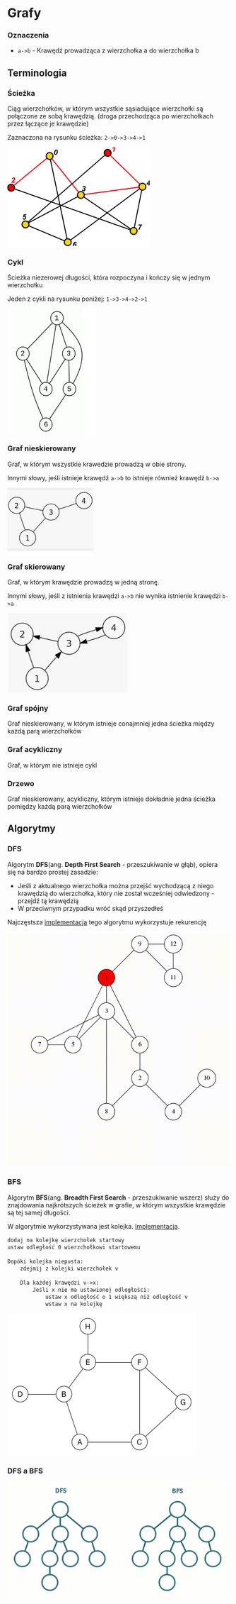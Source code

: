 # Grafy

### Oznaczenia
- `a->b` - Krawędź prowadząca z wierzchołka a do wierzchołka b 

## Terminologia

### Ścieżka
Ciąg wierzchołków, w którym wszystkie sąsiadujące wierzchołki są połączone ze sobą
krawędzią. (droga przechodząca po wierzchołkach przez łączące je krawędzie)

Zaznaczona na rysunku ścieżka:
`2->0->3->4->1`

![sciezka](/zdjecia/sciezka.png)

### Cykl
Ścieżka niezerowej długości, która rozpoczyna i kończy się w jednym wierzchołku

Jeden z cykli na rysunku poniżej: `1->3->4->2->1`

![cykl](/zdjecia/cykl.png)

### Graf nieskierowany
Graf, w którym wszystkie krawedzie prowadzą w obie strony.

Innymi słowy, jeśli istnieje krawędź `a->b` to istnieje również krawędź `b->a`

![Graf nieskierowany](/zdjecia/nieskierowany.png)

### Graf skierowany
Graf, w którym krawędzie prowadzą w jedną stronę.

Innymi słowy, jeśli z istnienia krawędzi `a->b` nie wynika istnienie krawędzi `b->a`

![Graf skierowany](/zdjecia/skierowany.png)
### Graf spójny
Graf nieskierowany, w którym istnieje conajmniej jedna ścieżka między każdą parą wierzchołków

### Graf acykliczny
Graf, w którym nie istnieje cykl

### Drzewo 
Graf nieskierowany, acykliczny, którym istnieje dokładnie jedna ścieżka pomiędzy każdą parą wierzchołków

## Algorytmy

### DFS
Algorytm **DFS**(ang. **Depth First Search** - przeszukiwanie w głąb), opiera się na bardzo prostej zasadzie:

- Jeśli z aktualnego wierzchołka można przejść wychodzącą z niego krawędzią do
wierzchołka, który nie został wcześniej odwiedzony - przejdź tą krawędzią
- W przeciwnym przypadku wróć skąd przyszedłeś

Najczęstsza [implementacja](/grafy/dfs.cpp) tego algorytmu wykorzystuje rekurencję 

![DFS animacja](/zdjecia/dfs_animation.png)

### BFS
Algorytm **BFS**(ang. **Breadth First Search** - przeszukiwanie wszerz) służy do znajdowania najkrótszych ścieżek w grafie, w którym wszystkie krawędzie są tej samej długości.

W algorytmie wykorzystywana jest kolejka. [Implementacja](/grafy/bfs.cpp). 

```
dodaj na kolejkę wierzchołek startowy
ustaw odległość 0 wierzchołkowi startowemu

Dopóki kolejka niepusta:
    zdejmij z kolejki wierzchołek v

    Dla każdej krawędzi v->x:
        Jeśli x nie ma ustawionej odległości:
            ustaw x odległość o 1 większą niż odległość v
            wstaw x na kolejkę
```

![BFS animacja](/zdjecia/bfs_animation.gif)


### DFS a BFS

![DFS vs BFS](/zdjecia/dfs-vs-bfs.gif)

